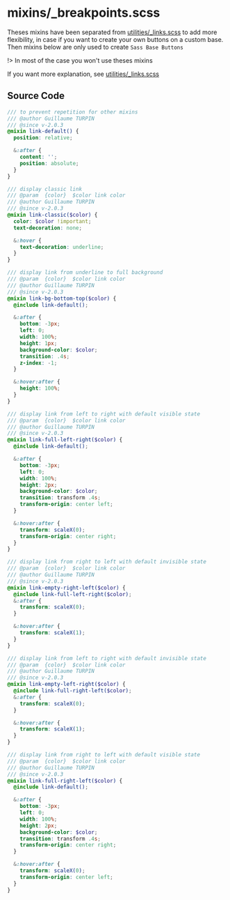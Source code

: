 # mixins/_breakpoints.scss

Theses mixins have been separated from [utilities/_links.scss](guide/utilities/links.md) to add more flexibility, in case if you want to create your own buttons on a custom base.  
Then mixins below are only used to create `Sass Base Buttons`

!> In most of the case you won't use theses mixins

If you want more explanation, see [utilities/_links.scss](guide/utilities/links.md)

## Source Code

```scss
/// to prevent repetition for other mixins
/// @author Guillaume TURPIN
/// @since v-2.0.3
@mixin link-default() {
  position: relative;

  &:after {
    content: '';
    position: absolute;
  }
}

/// display classic link
/// @param  {color}  $color link color
/// @author Guillaume TURPIN
/// @since v-2.0.3
@mixin link-classic($color) {
  color: $color !important;
  text-decoration: none;

  &:hover {
    text-decoration: underline;
  }
}

/// display link from underline to full background
/// @param  {color}  $color link color
/// @author Guillaume TURPIN
/// @since v-2.0.3
@mixin link-bg-bottom-top($color) {
  @include link-default();

  &:after {
    bottom: -3px;
    left: 0;
    width: 100%;
    height: 1px;
    background-color: $color;
    transition: .4s;
    z-index: -1;
  }

  &:hover:after {
    height: 100%;
  }
}

/// display link from left to right with default visible state
/// @param  {color}  $color link color
/// @author Guillaume TURPIN
/// @since v-2.0.3
@mixin link-full-left-right($color) {
  @include link-default();

  &:after {
    bottom: -3px;
    left: 0;
    width: 100%;
    height: 2px;
    background-color: $color;
    transition: transform .4s;
    transform-origin: center left;
  }

  &:hover:after {
    transform: scaleX(0);
    transform-origin: center right;
  }
}

/// display link from right to left with default invisible state
/// @param  {color}  $color link color
/// @author Guillaume TURPIN
/// @since v-2.0.3
@mixin link-empty-right-left($color) {
  @include link-full-left-right($color);
  &:after {
    transform: scaleX(0);
  }

  &:hover:after {
    transform: scaleX(1);
  }
}

/// display link from left to right with default invisible state
/// @param  {color}  $color link color
/// @author Guillaume TURPIN
/// @since v-2.0.3
@mixin link-empty-left-right($color) {
  @include link-full-right-left($color);
  &:after {
    transform: scaleX(0);
  }

  &:hover:after {
    transform: scaleX(1);
  }
}

/// display link from right to left with default visible state
/// @param  {color}  $color link color
/// @author Guillaume TURPIN
/// @since v-2.0.3
@mixin link-full-right-left($color) {
  @include link-default();

  &:after {
    bottom: -3px;
    left: 0;
    width: 100%;
    height: 2px;
    background-color: $color;
    transition: transform .4s;
    transform-origin: center right;
  }

  &:hover:after {
    transform: scaleX(0);
    transform-origin: center left;
  }
}
```
